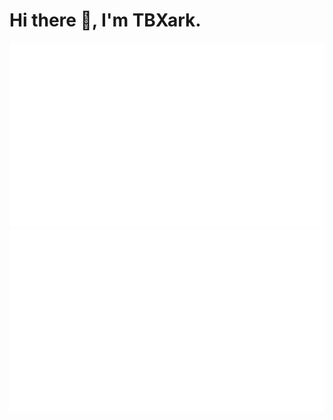# Hi there 👋, I'm TBXark.

![overview](../status/generated/overview.svg) ![languages](../status/generated/languages.svg)

